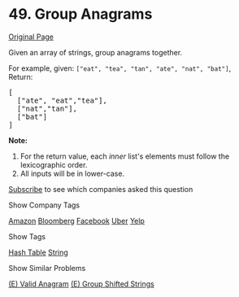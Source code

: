 # 49. Group Anagrams

[Original Page](https://leetcode.com/problems/anagrams/)

Given an array of strings, group anagrams together.

For example, given: `["eat", "tea", "tan", "ate", "nat", "bat"]`,  
Return:

<pre>[
  ["ate", "eat","tea"],
  ["nat","tan"],
  ["bat"]
]</pre>

**Note:**  

1.  For the return value, each _inner_ list's elements must follow the lexicographic order.
2.  All inputs will be in lower-case.

<div>

[Subscribe](/subscribe/) to see which companies asked this question

</div>

<div>

<div id="company_tags" class="btn btn-xs btn-warning">Show Company Tags</div>

<span class="hidebutton">[Amazon](/company/amazon/) [Bloomberg](/company/bloomberg/) [Facebook](/company/facebook/) [Uber](/company/uber/) [Yelp](/company/yelp/)</span></div>

<div>

<div id="tags" class="btn btn-xs btn-warning">Show Tags</div>

<span class="hidebutton">[Hash Table](/tag/hash-table/) [String](/tag/string/)</span></div>

<div>

<div id="similar" class="btn btn-xs btn-warning">Show Similar Problems</div>

<span class="hidebutton">[(E) Valid Anagram](/problems/valid-anagram/) [(E) Group Shifted Strings](/problems/group-shifted-strings/)</span></div>